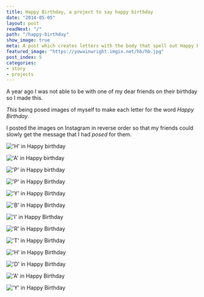 ```yaml
---
title: Happy Birthday, a project to say happy birthday
date: "2014-05-05"
layout: post
readNext: "/"
path: "/happy-birthday"
show_image: true
meta: A post which creates letters with the body that spell out Happy Birthday!
featured_image: "https://yowainwright.imgix.net/hb/hb.jpg"
post_index: 5
categories:
- story
- projects
---
```


A year ago I was not able to be with one of my dear friends on their birthday so I made this.

_This_ being posed images of myself to make each letter for the word _Happy Birthday_.

I posted the images on Instagram in reverse order so that my friends could slowly get the message that I had _posed_ for them.

!['H' in Happy birthday](https://yowainwright.imgix.net/hb/h.jpg)

!['A' in Happy birthday](https://yowainwright.imgix.net/hb/a.jpg)

!['P' in Happy birthday](https://yowainwright.imgix.net/hb/p.jpg)

!['P' in Happy Birthday](https://yowainwright.imgix.net/hb/p2.jpg)

!['Y' in Happy Birthday](https://yowainwright.imgix.net/hb/y.jpg)

!['B' in Happy Birthday](https://yowainwright.imgix.net/hb/b.jpg)

!['I' in Happy Birthday](https://yowainwright.imgix.net/hb/i.jpg)

!['R' in Happy Birthday](https://yowainwright.imgix.net/hb/r.jpg)

!['T' in Happy Birthday](https://yowainwright.imgix.net/hb/t.jpg)

!['H' in Happy Birthday](https://yowainwright.imgix.net/hb/h.jpg)

!['D' in Happy Birthday](https://yowainwright.imgix.net/hb/d.jpg)

!['A' in Happy Birthday](https://yowainwright.imgix.net/hb/a.jpg)

!['Y' in Happy Birthday](https://yowainwright.imgix.net/hb/y2.jpg)
